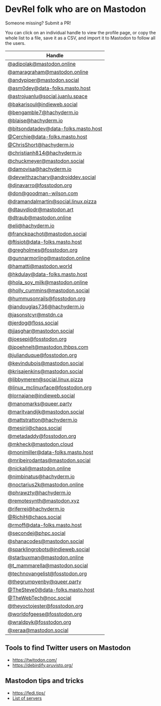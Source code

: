 # DevRel folk who are on Mastodon

Someone missing? Submit a PR!

You can click on an individual handle to view the profile page, or copy the whole list to a file, save it as a CSV, and import it to Mastodon to follow all the users. 

| Handle |
|-|
| [@adipolak@mastodon.online](https://mastodon.online/@adipolak) |
| [@amaragraham@mastodon.online](https://mastodon.online/@amaragraham) |
| [@andypiper@mastodon.social](https://mastodon.social/@andypiper) |
| [@asm0dey@data-folks.masto.host](https://data-folks.masto.host/@asm0dey) |
| [@astrojuanlu@social.juanlu.space](https://social.juanlu.space/@astrojuanlu) |
| [@bakarisoul@indieweb.social](https://indieweb.social/@bakarisoul) |
| [@bengamble7@hachyderm.io](https://hachyderm.io/@bengamble7) |
| [@blaise@hachyderm.io](https://hachyderm.io/@blaise) |
| [@bitsondatadev@data-folks.masto.host](https://data-folks.masto.host/web/@bitsondatadev) |
| [@Cerchie@data-folks.masto.host](https://data-folks.masto.host/web/@Cerchie) |
| [@ChrisShort@hachyderm.io](https://hachyderm.io/@ChrisShort) |
| [@christianh814@hachyderm.io](https://hachyderm.io/@christianh814) |
| [@chuckmeyer@mastodon.social](https://mastodon.social/@xeraa) |
| [@damovisa@hachyderm.io](https://hachyderm.io/@damovisa) |
| [@devwithzachary@androiddev.social](https://androiddev.social/@devwithzachary) |
| [@djnavarro@fosstodon.org](https://fosstodon.org/@djnavarro) |
| [@don@goodman-wilson.com](https://goodman-wilson.com/@don) |
| [@dramandalmartin@social.linux.pizza](https://social.linux.pizza/@dramandalmartin) |
| [@dtauvdiodr@mastodon.art](https://mastodon.art/@dtauvdiodr) |
| [@dtraub@mastodon.online](https://mastodon.online/@dtraub) |
| [@eli@hachyderm.io](https://hachyderm.io/@eli) |
| [@franckpachot@mastodon.social]( https://mastodon.social/@franckpachot) |
| [@ftisiot@data-folks.masto.host](https://data-folks.masto.host/@ftisiot) |
| [@gregholmes@fosstodon.org](https://fosstodon.org/web/@gregholmes) |
| [@gunnarmorling@mastodon.online](https://mastodon.online/@gunnarmorling) |
| [@hamatti@mastodon.world](https://mastodon.world/web/@hamatti) |
| [@hkdulay@data-folks.masto.host](https://data-folks.masto.host/@hkdulay) |
| [@hola_soy_milk@mastodon.online](https://mastodon.online/@hola_soy_milk) |
| [@holly_cummins@mastodon.social](https://mastodon.social/@holly_cummins) |
| [@hummusonrails@fosstodon.org](https://fosstodon.org/web/@hummusonrails) |
| [@iandouglas736@hachyderm.io](https://hachyderm.io/@iandouglas736) |
| [@jasonstcyr@mstdn.ca](https://mstdn.ca/@jasonstcyr) |
| [@jerdog@floss.social]( https://floss.social/@jerdog) |
| [@jjasghar@mastodon.social](https://mastodon.social/@jjasghar) |
| [@joesepi@fosstodon.org](https://fosstodon.org/@joesepi) |
| [@jpoehnelt@mastodon.thbps.com](https://mastodon.thbps.com/@jpoehnelt) |
| [@julianduque@fosstodon.org](https://fosstodon.org/@julianduque) |
| [@kevindubois@mastodon.social](https://mastodon.social/@kevindubois) |
| [@krisajenkins@mastodon.social](https://mastodon.social/@krisajenkins) |
| [@libbymeren@social.linux.pizza](https://social.linux.pizza/@libbymeren) |
| [@linux_mclinuxface@fosstodon.org](https://fosstodon.org/@linux_mclinuxface) |
| [@lornajane@indieweb.social](https://indieweb.social/@lornajane) |
| [@manomarks@queer.party](https://queer.party/web/@manomarks) |
| [@maritvandijk@mastodon.social](https://mastodon.social/@maritvandijk) |
| [@mattstratton@hachyderm.io](https://hachyderm.io/@mattstratton) |
| [@mesirii@chaos.social](https://chaos.social/@mesirii) |
| [@metadaddy@fosstodon.org](https://fosstodon.org/@metadaddy) |
| [@mkheck@mastodon.cloud](https://mastodon.cloud/@mkheck) |
| [@monimiller@data-folks.masto.host](https://data-folks.masto.host/@monimiller) |
| [@mribeirodantas@mastodon.social](https://mastodon.social/@mribeirodantas) |
| [@nickali@mastodon.online](https://mastodon.online/@nickali) |
| [@nimbinatus@hachyderm.io](https://hachyderm.io/@nimbinatus) |
| [@noctarius2k@mastodon.online](https://mastodon.online/@noctarius2k) |
| [@phrawzty@hachyderm.io](https://hachyderm.io/@phrawzty) |
| [@remotesynth@mastodon.xyz](https://mastodon.xyz/@remotesynth) |
| [@riferrei@hachyderm.io](https://hachyderm.io/@riferrei) |
| [@RichiH@chaos.social](https://chaos.social/@RichiH) |
| [@rmoff@data-folks.masto.host](https://data-folks.masto.host/@rmoff) |
| [@secondej@phpc.social](https://phpc.social/@secondej) |
| [@shanacodes@mastodon.social](https://mastodon.social/@shanacodes) |
| [@sparklingrobots@indieweb.social](https://indieweb.social/@sparklingrobots) |
| [@starbuxman@mastodon.online](https://mastodon.online/@starbuxman) |
| [@t_mammarella@mastodon.social](https://mastodon.social/@t_mammarella) |
| [@technovangelist@fosstodon.org](https://fosstodon.org/@technovangelist) |
| [@thegrumpyenby@queer.party](https://queer.party/@thegrumpyenby) |
| [@TheSteve0@data-folks.masto.host](https://data-folks.masto.host/@TheSteve0) |
| [@TheWebTech@noc.social](https://noc.social/@TheWebTech) |
| [@theyoctojester@fosstodon.org](https://fosstodon.org/web/@theyoctojester) |
| [@worldofgeese@fosstodon.org](https://fosstodon.org/@worldofgeese) |
| [@wraldpyk@fosstodon.org](https://fosstodon.org/@wraldpyk) |
| [@xeraa@mastodon.social](https://mastodon.social/@xeraa) |

## Tools to find Twitter users on Mastodon

* https://twitodon.com/
* https://debirdify.pruvisto.org/

## Mastodon tips and tricks

* https://fedi.tips/
* [List of servers](https://joinmastodon.org/servers)
